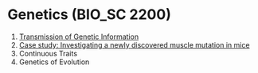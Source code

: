 # Genetics (BIO_SC 2200)

1. [Transmission of Genetic Information](./TGI)
1. [Case study: Investigating a newly discovered muscle mutation in mice](./TGI-Case-Study)
1. Continuous Traits
1. Genetics of Evolution